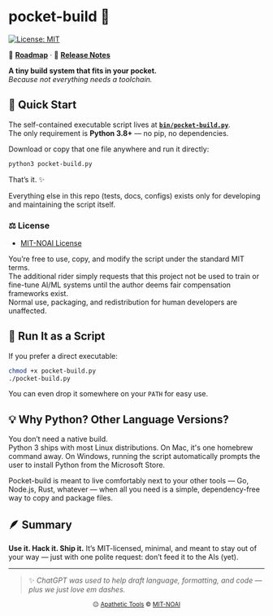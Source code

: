 # pocket-build 🧰 

[![License: MIT](https://img.shields.io/badge/License-MIT-yellow.svg?style=flat-square)](LICENSE)

📘 **[Roadmap](./ROADMAP.md)** · 📝 **[Release Notes](https://github.com/apathetic-tools/pocket-build/releases)**

**A tiny build system that fits in your pocket.**  
*Because not everything needs a toolchain.*

## 🚀 Quick Start

The self-contained executable script lives at [**`bin/pocket-build.py`**](./bin/pocket-build.py).  
The only requirement is **Python 3.8+** — no pip, no dependencies.

Download or copy that one file anywhere and run it directly:

```bash
python3 pocket-build.py
```

That’s it. ✨

Everything else in this repo (tests, docs, configs) exists only for developing and maintaining the script itself.

### ⚖️ License
- [MIT-NOAI License](LICENSE)

You’re free to use, copy, and modify the script under the standard MIT terms.  
The additional rider simply requests that this project not be used to train or fine-tune AI/ML systems until the author deems fair compensation frameworks exist.  
Normal use, packaging, and redistribution for human developers are unaffected.

## 🧩 Run It as a Script

If you prefer a direct executable:

```bash
chmod +x pocket-build.py
./pocket-build.py
```

You can even drop it somewhere on your `PATH` for easy use.

## 💡 Why Python? Other Language Versions?

You don’t need a native build.  
Python 3 ships with most Linux distributions. On Mac, it's one homebrew command away. On Windows, running the script automatically prompts the user to install Python from the Microsoft Store.

Pocket-build is meant to live comfortably next to your other tools — Go, Node.js, Rust, whatever — when all you need is a simple, dependency-free way to copy and package files.

## 🪶 Summary

**Use it. Hack it. Ship it.**
It’s MIT-licensed, minimal, and meant to stay out of your way — just with one polite request: don’t feed it to the AIs (yet).

---

> ✨ *ChatGPT was used to help draft language, formatting, and code — plus we just love em dashes.*

<p align="center">
  <sub>😐 <a href="https://apathetic-tools.github.io/">Apathetic Tools</a> © <a href="./LICENSE">MIT-NOAI</a></sub>
</p>

